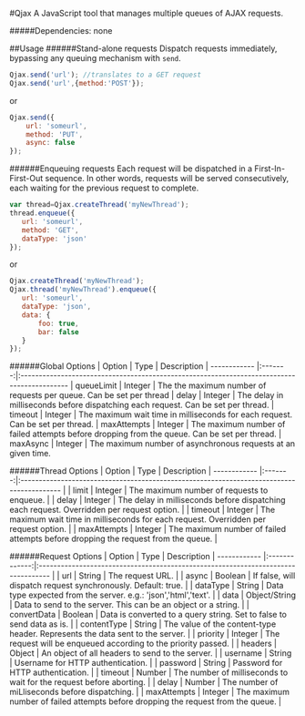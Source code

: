 #Qjax
A JavaScript tool that manages multiple queues of AJAX requests.

#####Dependencies: none

##Usage
######Stand-alone requests
Dispatch requests immediately, bypassing any queuing mechanism with `send`.
 ```javascript
Qjax.send('url'); //translates to a GET request
Qjax.send('url',{method:'POST'});
```
or
```javascript
Qjax.send({
    url: 'someurl',
    method: 'PUT',
    async: false
});
```
######Enqueuing requests
Each request will be dispatched in a First-In-First-Out sequence. In other words, requests will be
served consecutively, each waiting for the previous request to complete.
 ```javascript
var thread=Qjax.createThread('myNewThread');
thread.enqueue({
    url: 'someurl',
    method: 'GET',
    dataType: 'json'
});
```
or
 ```javascript
Qjax.createThread('myNewThread');
Qjax.thread('myNewThread').enqueue({
    url: 'someurl',
    dataType: 'json',
    data: {
        foo: true,
        bar: false
    }
});
```
######Global Options
| Option       | Type    | Description
| ------------ |:-------:|:-------------------------------------------------------------------------------------------
| queueLimit   | Integer | The the maximum number of requests per queue. Can be set per thread
| delay        | Integer | The delay in milliseconds before dispatching each request. Can be set per thread.
| timeout      | Integer | The maximum wait time in milliseconds for each request. Can be set per thread.
| maxAttempts  | Integer | The maximum number of failed attempts before dropping from the queue. Can be set per thread.
| maxAsync     | Integer | The maximum number of asynchronous requests at an given time.

######Thread Options
| Option       | Type    | Description
| ------------ |:-------:|:----------------------------------------------------------------------------------------- |
| limit        | Integer | The maximum number of requests to enqueue.                                                |
| delay        | Integer | The delay in milliseconds before dispatching each request. Overridden per request option. | 
| timeout      | Integer | The maximum wait time in milliseconds for each request. Overridden per request option.    | 
| maxAttempts  | Integer | The maximum number of failed attempts before dropping the request from the queue.         |

######Request Options
| Option       | Type          | Description
| ------------ |:-------------:|:--------------------------------------------------------------------------------- |
| url          | String        | The request URL.                                                                  |
| async        | Boolean       | If false, will dispatch request synchronously. Default: true.                     |
| dataType     | String        | Data type expected from the server. e.g.: 'json','html','text'.                   |
| data         | Object/String | Data to send to the server. This can be an object or a string.                    |
| convertData  | Boolean       | Data is converted to a query string. Set to false to send data as is.             |
| contentType  | String        | The value of the content-type header. Represents the data sent to the server.     | 
| priority     | Integer       | The request will be enqueued according to the priority passed.                    |
| headers      | Object        | An object of all headers to send to the server.                                   |
| username     | String        | Username for HTTP authentication.                                                 |
| password     | String        | Password for HTTP authentication.                                                 |
| timeout      | Number        | The number of milliseconds to wait for the request before aborting.               |
| delay        | Number        | The number of miLliseconds before dispatching.                                    |
| maxAttempts  | Integer       | The maximum number of failed attempts before dropping the request from the queue. |
